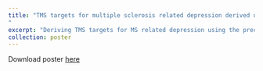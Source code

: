 ```yaml
---
title: "TMS targets for multiple sclerosis related depression derived using a precomputed functional connectome
"
excerpt: "Deriving TMS targets for MS related depression using the precomputed functional connectome<br/><img src='/images/brainstim-2023.png'>"
collection: poster
---
```


Download poster [here](/files/brainstim-2023-poster.pdf)
